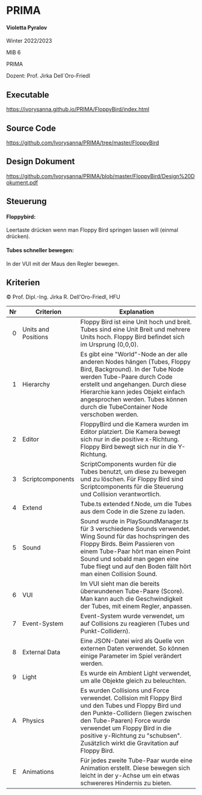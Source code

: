 # PRIMA

#### Violetta Pyralov

Winter 2022/2023

MIB 6

PRIMA

Dozent: Prof. Jirka Dell´Oro-Friedl


## Executable
https://ivorysanna.github.io/PRIMA/FloppyBird/index.html

## Source Code
https://github.com/Ivorysanna/PRIMA/tree/master/FloppyBird

## Design Dokument
https://github.com/Ivorysanna/PRIMA/blob/master/FloppyBird/Design%20Dokument.pdf

## Steuerung
#### Floppybird:

Leertaste drücken wenn man Floppy Bird springen lassen will (einmal drücken).

#### Tubes schneller bewegen:

In der VUI mit der Maus den Regler bewegen.


## Kriterien
© Prof. Dipl.-Ing. Jirka R. Dell'Oro-Friedl, HFU


| Nr | Criterion       | Explanation                                                                                                              |
|---:|-------------------|---------------------------------------------------------------------------------------------------------------------|
|  0 | Units and Positions | Floppy Bird ist eine Unit hoch und breit. Tubes sind eine Unit Breit und mehrere Units hoch. Floppy Bird befindet sich im Ursprung (0,0,0). |
|  1 | Hierarchy         | Es gibt eine "World"-Node an der alle anderen Nodes hängen (Tubes, Floppy Bird, Background). In der Tube Node werden Tube-Paare durch Code erstellt und angehangen. Durch diese Hierarchie kann jedes Objekt einfach angesprochen werden. Tubes können durch die TubeContainer Node verschoben werden.|
|  2 | Editor            | FloppyBird und die Kamera wurden im Editor platziert. Die Kamera bewegt sich nur in die positive x-Richtung. Floppy Bird bewegt sich nur in die Y-Richtung. |
|  3 | Scriptcomponents  | ScriptComponents wurden für die Tubes benutzt, um diese zu bewegen und zu löschen. Für Floppy Bird sind Scriptcomponents für die Steuerung und Collision verantwortlich. |
|  4 | Extend            | Tube.ts extended f.Node, um die Tubes aus dem Code in die Szene zu laden. |
|  5 | Sound             | Sound wurde in PlaySoundManager.ts für 3 verschiedene Sounds verwendet. Wing Sound für das hochspringen des Floppy Birds. Beim Passieren von einem Tube-Paar hört man einen Point Sound und sobald man gegen eine Tube fliegt und auf den Boden fällt hört man einen Collision Sound. |
|  6 | VUI               | Im VUI sieht man die bereits überwundenen Tube-Paare (Score). Man kann auch die Geschwindigkeit der Tubes, mit einem Regler, anpassen. |
|  7 | Event-System      | Event-System wurde verwendet, um auf Collisions zu reagieren (Tubes und Punkt-Collidern).|
|  8 | External Data     | Eine JSON-Datei wird als Quelle von externen Daten verwendet. So können einige Parameter im Spiel verändert werden. |
|  9 | Light             | Es wurde ein Ambient Light verwendet, um alle Objekte gleich zu beleuchten. |
|  A | Physics           | Es wurden Collisions und Force verwendet. Collision mit Floppy Bird und den Tubes und Floppy Bird und den Punkte-Collidern (liegen zwischen den Tube-Paaren) Force wurde verwendet um Floppy Bird in die positive y-Richtung zu "schubsen". Zusätzlich wirkt die Gravitation auf Floppy Bird.|
|  E | Animations        | Für jedes zweite Tube-Paar wurde eine Animation erstellt. Diese bewegen sich leicht in der y-Achse um ein etwas schwereres Hindernis zu bieten. |

